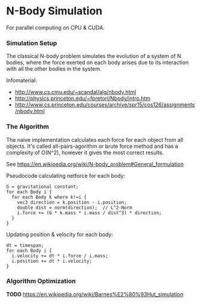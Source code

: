 # N-Body Simulation

For parallel computing on CPU & CUDA.

### Simulation Setup

The classical N-body problem simulates the evolution of a system of N bodies, where the force exerted on each body arises due to its interaction with all the other bodies in the system.


Infomaterial:
* http://www.cs.cmu.edu/~scandal/alg/nbody.html
* http://physics.princeton.edu/~fpretori/Nbody/intro.htm
* http://www.cs.princeton.edu/courses/archive/spr15/cos126/assignments/nbody.html


### The Algorithm

The naive implementation calculates each force for each object from all objects. It's called all-pairs-agorithm or brute force method and has a complexity of O(N^2), however it gives the most correct results.

See https://en.wikipedia.org/wiki/N-body_problem#General_formulation


Pseudocode calculating netforce for each body:

    G = gravitational constant;
    for each Body i {    
      for each Body k where k!=i {
        vec3 direction = k.position - i.position;
        double dist = norm(direction);  // L^2-Norm
        i.force += (G * k.mass * i.mass / dist^3) * direction;
      }
    }

Updating position & velocity for each body:
    
    dt = timespan;
    for each Body i {    
      i.velocity += dt * i.force / i.mass;
      i.position += dt * i.velocity;
    }


### Algorithm Optimization

__TODO__
https://en.wikipedia.org/wiki/Barnes%E2%80%93Hut_simulation

